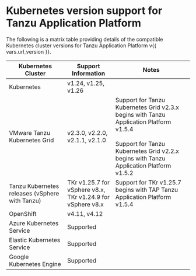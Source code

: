 # Kubernetes version support for Tanzu Application Platform

The following is a matrix table providing details of the compatible Kubernetes 
cluster versions for Tanzu Application Platform v{{ vars.url_version }}.

<table>
<thead>
  <tr>
    <th>Kubernetes Cluster</th>
    <th>Support Information</th>
    <th>Notes</th>
  </tr>
</thead>
<tbody>
  <tr>
    <td>Kubernetes</td>
    <td>v1.24, v1.25, v1.26</td>
    <td></td>
  </tr>
  <tr>
    <td>VMware Tanzu Kubernetes Grid</td>
    <td>v2.3.0, v2.2.0, v2.1.1, v2.1.0</td>
    <td>Support for Tanzu Kubernetes Grid v2.3.x begins with Tanzu Application Platform v1.5.4<br><br>Support for Tanzu Kubernetes Grid v2.2.x begins with Tanzu Application Platform v1.5.2</td>
  </tr>
  <tr>
    <td>Tanzu Kubernetes releases (vSphere with Tanzu)</td>
    <td>TKr v1.25.7 for vSphere v8.x, <br>TKr v1.24.9 for vSphere v8.x<br></td>
    <td>Support for TKr v1.25.7 begins with TAP Tanzu Application Platform v1.5.4</td>
  </tr>
  <tr>
    <td>OpenShift</td>
    <td>v4.11, v4.12</td>
    <td></td>
  </tr>
  <tr>
    <td>Azure Kubernetes Service</td>
    <td>Supported</td>
    <td></td>
  </tr>
  <tr>
    <td>Elastic Kubernetes Service</td>
    <td>Supported</td>
    <td></td>
  </tr>
  <tr>
    <td>Google Kubernetes Engine</td>
    <td>Supported</td>
    <td></td>
  </tr>
</tbody>
</table>
